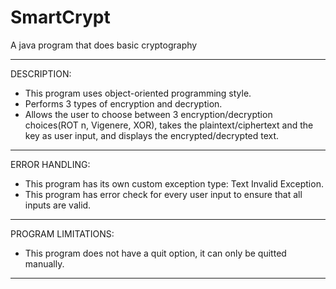 # SmartCrypt
A java program that does basic cryptography
***
DESCRIPTION:

* This program uses object-oriented programming style.
* Performs 3 types of encryption and decryption. 
* Allows the user to choose between 3 encryption/decryption choices(ROT n, 
Vigenere, XOR), takes the plaintext/ciphertext and the key as user input, and
displays the encrypted/decrypted text.
***
ERROR HANDLING:

* This program has its own custom exception type: Text Invalid Exception.
* This program has error check for every user input to ensure that all inputs are valid.
***
PROGRAM LIMITATIONS:

* This program does not have a quit option, it can only be quitted manually.
***
